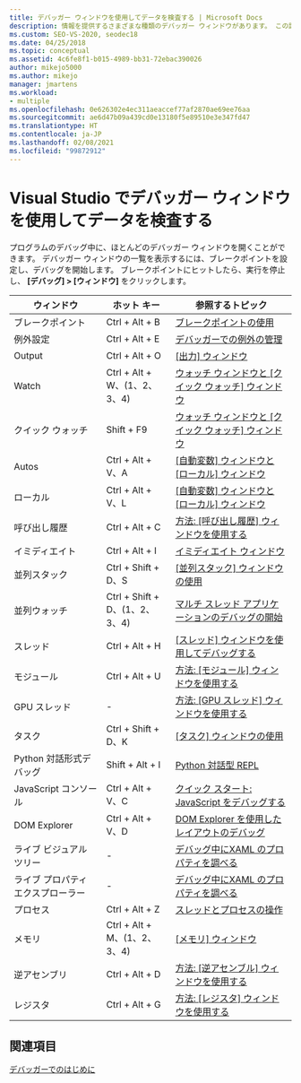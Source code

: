 ```yaml
---
title: デバッガー ウィンドウを使用してデータを検査する | Microsoft Docs
description: 情報を提供するさまざまな種類のデバッガー ウィンドウがあります。 この記事では、そのような種類の一覧を提供します。 それぞれに詳細情報へのリンクがあります。
ms.custom: SEO-VS-2020, seodec18
ms.date: 04/25/2018
ms.topic: conceptual
ms.assetid: 4c6fe8f1-b015-4989-bb31-72ebac390026
author: mikejo5000
ms.author: mikejo
manager: jmartens
ms.workload:
- multiple
ms.openlocfilehash: 0e626302e4ec311aeaccef77af2870ae69ee76aa
ms.sourcegitcommit: ae6d47b09a439cd0e13180f5e89510e3e347fd47
ms.translationtype: HT
ms.contentlocale: ja-JP
ms.lasthandoff: 02/08/2021
ms.locfileid: "99872912"
---
```

# <a name="inspect-data-using-debugger-windows-in-visual-studio"></a>Visual Studio でデバッガー ウィンドウを使用してデータを検査する

プログラムのデバッグ中に、ほとんどのデバッガー ウィンドウを開くことができます。 デバッガー ウィンドウの一覧を表示するには、ブレークポイントを設定し、デバッグを開始します。 ブレークポイントにヒットしたら、実行を停止し、 **[デバッグ] > [ウィンドウ]** をクリックします。

|ウィンドウ|ホット キー|参照するトピック|
|-|-|-|
|ブレークポイント|Ctrl + Alt + B|[ブレークポイントの使用](../debugger/using-breakpoints.md)|
|例外設定|Ctrl + Alt + E|[デバッガーでの例外の管理](../debugger/managing-exceptions-with-the-debugger.md)|
|Output|Ctrl + Alt + O|[[出力] ウィンドウ](../ide/reference/output-window.md)|
|Watch|Ctrl + Alt + W、(1、2、3、4)|[ウォッチ ウィンドウと [クイック ウォッチ] ウィンドウ](../debugger/watch-and-quickwatch-windows.md)|
|クイック ウォッチ|Shift + F9|[ウォッチ ウィンドウと [クイック ウォッチ] ウィンドウ](../debugger/watch-and-quickwatch-windows.md)|
|Autos|Ctrl + Alt + V、A|[[自動変数] ウィンドウと [ローカル] ウィンドウ](../debugger/autos-and-locals-windows.md)|
|ローカル|Ctrl + Alt + V、L|[[自動変数] ウィンドウと [ローカル] ウィンドウ](../debugger/autos-and-locals-windows.md)|
|呼び出し履歴|Ctrl + Alt + C|[方法: [呼び出し履歴] ウィンドウを使用する](../debugger/how-to-use-the-call-stack-window.md)|
|イミディエイト|Ctrl + Alt + I|[イミディエイト ウィンドウ](../ide/reference/immediate-window.md)|
|並列スタック|Ctrl + Shift + D、S|[[並列スタック] ウィンドウの使用](../debugger/using-the-parallel-stacks-window.md)|
|並列ウォッチ|Ctrl + Shift + D、(1、2、3、4)|[マルチ スレッド アプリケーションのデバッグの開始](../debugger/get-started-debugging-multithreaded-apps.md)|
|スレッド|Ctrl + Alt + H|[[スレッド] ウィンドウを使用してデバッグする](../debugger/how-to-use-the-threads-window.md)|
|モジュール|Ctrl + Alt + U|[方法: [モジュール] ウィンドウを使用する](../debugger/how-to-use-the-modules-window.md)|
|GPU スレッド|-|[方法: [GPU スレッド] ウィンドウを使用する](../debugger/how-to-use-the-gpu-threads-window.md)|
|タスク|Ctrl + Shift + D、K|[[タスク] ウィンドウの使用](../debugger/using-the-tasks-window.md)|
|Python 対話形式デバッグ|Shift + Alt + I|[Python 対話型 REPL](../python/python-interactive-repl-in-visual-studio.md)|
|JavaScript コンソール|Ctrl + Alt + V、C|[クイック スタート: JavaScript をデバッグする](../debugger/quickstart-debug-javascript-using-the-console.md)|
|DOM Explorer|Ctrl + Alt + V、D|[DOM Explorer を使用したレイアウトのデバッグ](quickstart-debug-html-and-css.md)|
|ライブ ビジュアル ツリー|-|[デバッグ中にXAML のプロパティを調べる](../xaml-tools/inspect-xaml-properties-while-debugging.md)|
|ライブ プロパティ エクスプローラー|-|[デバッグ中にXAML のプロパティを調べる](../xaml-tools/inspect-xaml-properties-while-debugging.md)|
|プロセス|Ctrl + Alt + Z|[スレッドとプロセスの操作](../debugger/debug-threads-and-processes.md)|
|メモリ|Ctrl + Alt + M、(1、2、3、4)|[[メモリ] ウィンドウ](../debugger/memory-windows.md)|
|逆アセンブリ|Ctrl + Alt + D|[方法: [逆アセンブル] ウィンドウを使用する](../debugger/how-to-use-the-disassembly-window.md)|
|レジスタ|Ctrl + Alt + G|[方法: [レジスタ] ウィンドウを使用する](../debugger/how-to-use-the-registers-window.md)|

## <a name="see-also"></a>関連項目

[デバッガーでのはじめに](../debugger/debugger-feature-tour.md)